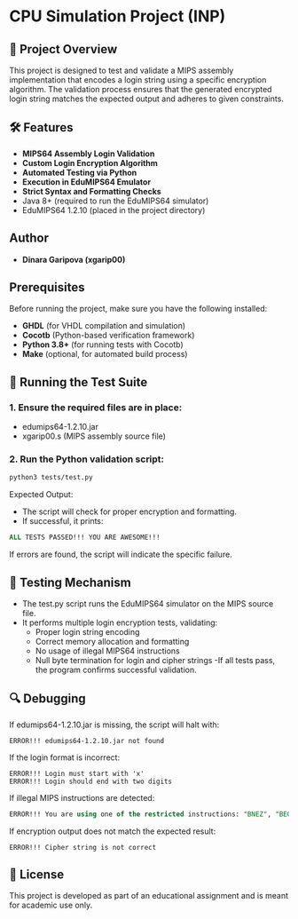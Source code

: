 # CPU Simulation Project (INP)

## 📌 Project Overview

This project is designed to test and validate a MIPS assembly implementation that encodes a login string using a specific encryption algorithm. The validation process ensures that the generated encrypted login string matches the expected output and adheres to given constraints.

## 🛠 Features

- **MIPS64 Assembly Login Validation**
- **Custom Login Encryption Algorithm**
- **Automated Testing via Python**
- **Execution in EduMIPS64 Emulator**
- **Strict Syntax and Formatting Checks**
- Java 8+ (required to run the EduMIPS64 simulator)
- EduMIPS64 1.2.10 (placed in the project directory)

## Author

- **Dinara Garipova (xgarip00)**

## Prerequisites

Before running the project, make sure you have the following installed:

- **GHDL** (for VHDL compilation and simulation)
- **Cocotb** (Python-based verification framework)
- **Python 3.8+** (for running tests with Cocotb)
- **Make** (optional, for automated build process)

## 🚀 Running the Test Suite
### 1. Ensure the required files are in place:
- edumips64-1.2.10.jar
- xgarip00.s (MIPS assembly source file)
### 2. Run the Python validation script:
```bash
python3 tests/test.py
```
Expected Output:
- The script will check for proper encryption and formatting.
- If successful, it prints:
```sql
ALL TESTS PASSED!!! YOU ARE AWESOME!!!
```
If errors are found, the script will indicate the specific failure.

## 📝 Testing Mechanism
- The test.py script runs the EduMIPS64 simulator on the MIPS source file.
- It performs multiple login encryption tests, validating:
  - Proper login string encoding
  - Correct memory allocation and formatting
  - No usage of illegal MIPS64 instructions
  - Null byte termination for login and cipher strings
-If all tests pass, the program confirms successful validation.

## 🔍 Debugging
If edumips64-1.2.10.jar is missing, the script will halt with:
```vbnet
ERROR!!! edumips64-1.2.10.jar not found
```
If the login format is incorrect:
```pgsql
ERROR!!! Login must start with 'x'
ERROR!!! Login should end with two digits
```
If illegal MIPS instructions are detected:
```sql
ERROR!!! You are using one of the restricted instructions: "BNEZ", "BEQZ", "HALT"...
```
If encryption output does not match the expected result:
```vbnet
ERROR!!! Cipher string is not correct
```
## 📜 License
This project is developed as part of an educational assignment and is meant for academic use only.
